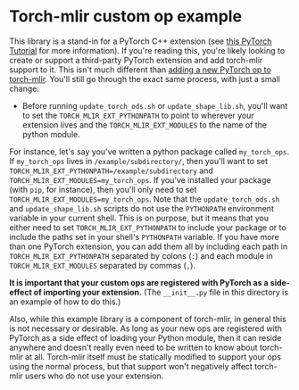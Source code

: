 # Torch-mlir custom op example

This library is a stand-in for a PyTorch C++ extension (see [this PyTorch Tutorial](https://pytorch.org/tutorials/advanced/torch_script_custom_ops.html) for more information).
If you're reading this, you're likely looking to create or support a third-party PyTorch extension and add torch-mlir support to it.
This isn't much different than [adding a new PyTorch op to torch-mlir](https://github.com/llvm/torch-mlir/wiki/Torch-ops-E2E-implementation).
You'll still go through the exact same process, with just a small change:

 - Before running `update_torch_ods.sh` or `update_shape_lib.sh`, you'll want to set the `TORCH_MLIR_EXT_PYTHONPATH` to point to wherever your extension lives and the `TORCH_MLIR_EXT_MODULES` to the name of the python module.

For instance, let's say you've written a python package called `my_torch_ops`.
If `my_torch_ops` lives in `/example/subdirectory/`, then you'll want to set `TORCH_MLIR_EXT_PYTHONPATH=/example/subdirectory` and `TORCH_MLIR_EXT_MODULES=my_torch_ops`.
If you've installed your package (with `pip`, for instance), then you'll only need to set `TORCH_MLIR_EXT_MODULES=my_torch_ops`.
Note that the `update_torch_ods.sh` and `update_shape_lib.sh` scripts do not use the `PYTHONPATH` environment variable in your current shell.
This is on purpose, but it means that you either need to set `TORCH_MLIR_EXT_PYTHONPATH` to include your package or to include the paths set in your shell's `PYTHONPATH` variable.
If you have more than one PyTorch extension, you can add them all by including each path in `TORCH_MLIR_EXT_PYTHONPATH` separated by colons (`:`) and each module in `TORCH_MLIR_EXT_MODULES` separated by commas (`,`).

**It is important that your custom ops are registered with PyTorch as a side-effect of importing your extension.**
(The `__init__.py` file in this directory is an example of how to do this.)

Also, while this example library is a component of torch-mlir, in general this is not necessary or desirable.
As long as your new ops are registered with PyTorch as a side effect of loading your Python module, then it can reside anywhere and doesn't really even need to be written to know about torch-mlir at all.
Torch-mlir itself must be statically modified to support your ops using the normal process, but that support won't negatively affect torch-mlir users who do not use your extension.
